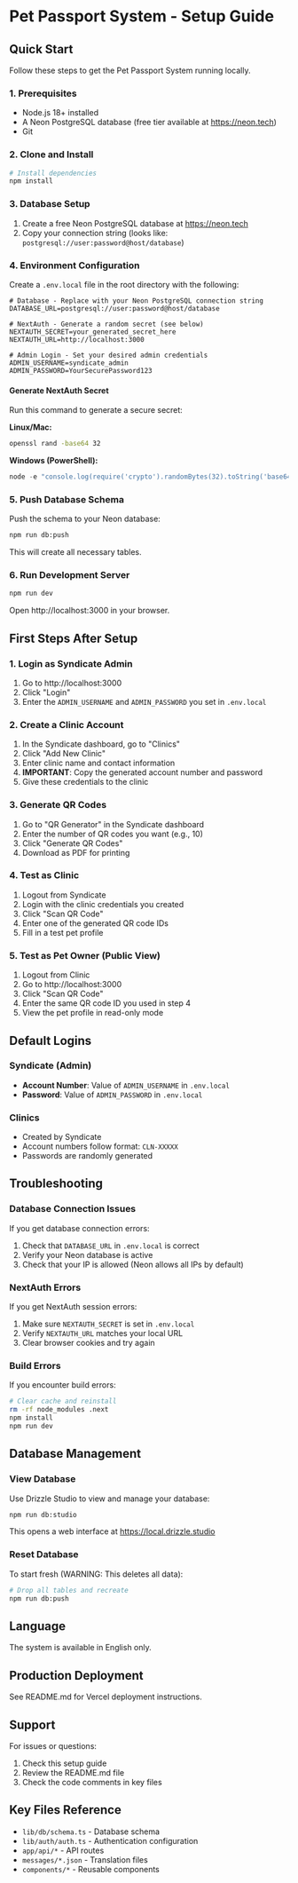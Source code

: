 # Pet Passport System - Setup Guide

## Quick Start

Follow these steps to get the Pet Passport System running locally.

### 1. Prerequisites

- Node.js 18+ installed
- A Neon PostgreSQL database (free tier available at https://neon.tech)
- Git

### 2. Clone and Install

```bash
# Install dependencies
npm install
```

### 3. Database Setup

1. Create a free Neon PostgreSQL database at https://neon.tech
2. Copy your connection string (looks like: `postgresql://user:password@host/database`)

### 4. Environment Configuration

Create a `.env.local` file in the root directory with the following:

```env
# Database - Replace with your Neon PostgreSQL connection string
DATABASE_URL=postgresql://user:password@host/database

# NextAuth - Generate a random secret (see below)
NEXTAUTH_SECRET=your_generated_secret_here
NEXTAUTH_URL=http://localhost:3000

# Admin Login - Set your desired admin credentials
ADMIN_USERNAME=syndicate_admin
ADMIN_PASSWORD=YourSecurePassword123
```

#### Generate NextAuth Secret

Run this command to generate a secure secret:

**Linux/Mac:**

```bash
openssl rand -base64 32
```

**Windows (PowerShell):**

```powershell
node -e "console.log(require('crypto').randomBytes(32).toString('base64'))"
```

### 5. Push Database Schema

Push the schema to your Neon database:

```bash
npm run db:push
```

This will create all necessary tables.

### 6. Run Development Server

```bash
npm run dev
```

Open http://localhost:3000 in your browser.

## First Steps After Setup

### 1. Login as Syndicate Admin

1. Go to http://localhost:3000
2. Click "Login"
3. Enter the `ADMIN_USERNAME` and `ADMIN_PASSWORD` you set in `.env.local`

### 2. Create a Clinic Account

1. In the Syndicate dashboard, go to "Clinics"
2. Click "Add New Clinic"
3. Enter clinic name and contact information
4. **IMPORTANT**: Copy the generated account number and password
5. Give these credentials to the clinic

### 3. Generate QR Codes

1. Go to "QR Generator" in the Syndicate dashboard
2. Enter the number of QR codes you want (e.g., 10)
3. Click "Generate QR Codes"
4. Download as PDF for printing

### 4. Test as Clinic

1. Logout from Syndicate
2. Login with the clinic credentials you created
3. Click "Scan QR Code"
4. Enter one of the generated QR code IDs
5. Fill in a test pet profile

### 5. Test as Pet Owner (Public View)

1. Logout from Clinic
2. Go to http://localhost:3000
3. Click "Scan QR Code"
4. Enter the same QR code ID you used in step 4
5. View the pet profile in read-only mode

## Default Logins

### Syndicate (Admin)

- **Account Number**: Value of `ADMIN_USERNAME` in `.env.local`
- **Password**: Value of `ADMIN_PASSWORD` in `.env.local`

### Clinics

- Created by Syndicate
- Account numbers follow format: `CLN-XXXXX`
- Passwords are randomly generated

## Troubleshooting

### Database Connection Issues

If you get database connection errors:

1. Check that `DATABASE_URL` in `.env.local` is correct
2. Verify your Neon database is active
3. Check that your IP is allowed (Neon allows all IPs by default)

### NextAuth Errors

If you get NextAuth session errors:

1. Make sure `NEXTAUTH_SECRET` is set in `.env.local`
2. Verify `NEXTAUTH_URL` matches your local URL
3. Clear browser cookies and try again

### Build Errors

If you encounter build errors:

```bash
# Clear cache and reinstall
rm -rf node_modules .next
npm install
npm run dev
```

## Database Management

### View Database

Use Drizzle Studio to view and manage your database:

```bash
npm run db:studio
```

This opens a web interface at https://local.drizzle.studio

### Reset Database

To start fresh (WARNING: This deletes all data):

```bash
# Drop all tables and recreate
npm run db:push
```

## Language

The system is available in English only.

## Production Deployment

See README.md for Vercel deployment instructions.

## Support

For issues or questions:

1. Check this setup guide
2. Review the README.md file
3. Check the code comments in key files

## Key Files Reference

- `lib/db/schema.ts` - Database schema
- `lib/auth/auth.ts` - Authentication configuration
- `app/api/*` - API routes
- `messages/*.json` - Translation files
- `components/*` - Reusable components
